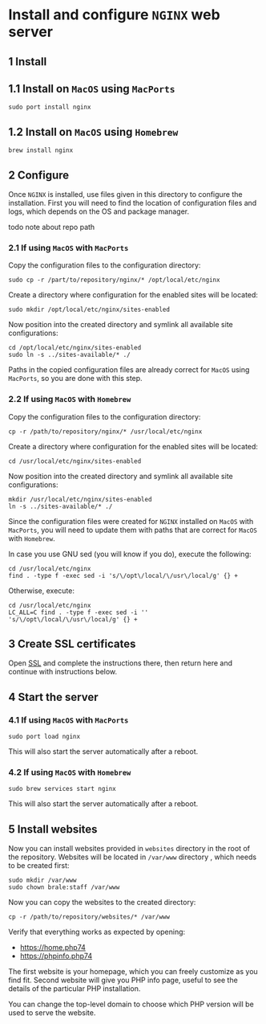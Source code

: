 # Install and configure `NGINX` web server

## 1 Install

## 1.1 Install on `MacOS` using `MacPorts`

```console
sudo port install nginx
```

## 1.2 Install on `MacOS` using `Homebrew`

```console
brew install nginx
```

## 2 Configure

Once `NGINX` is installed, use files given in this directory to configure the
installation. First you will need to find the location of configuration files
and logs, which depends on the OS and package manager.

todo note about repo path

### 2.1 If using `MacOS` with `MacPorts`

Copy the configuration files to the configuration directory:

```console
sudo cp -r /part/to/repository/nginx/* /opt/local/etc/nginx
```

Create a directory where configuration for the enabled sites will be located:

```console
sudo mkdir /opt/local/etc/nginx/sites-enabled
```

Now position into the created directory and symlink all available site
configurations:

```console
cd /opt/local/etc/nginx/sites-enabled
sudo ln -s ../sites-available/* ./
```

Paths in the copied configuration files are already correct for `MacOS` using
`MacPorts`, so you are done with this step.

### 2.2 If using `MacOS` with `Homebrew`

Copy the configuration files to the configuration directory:

```console
cp -r /path/to/repository/nginx/* /usr/local/etc/nginx
```

Create a directory where configuration for the enabled sites will be located:

```console
cd /usr/local/etc/nginx/sites-enabled
```

Now position into the created directory and symlink all available site
configurations:

```console
mkdir /usr/local/etc/nginx/sites-enabled
ln -s ../sites-available/* ./
```

Since the configuration files were created for `NGINX` installed on `MacOS` with
`MacPorts`, you will need to update them with paths that are correct for `MacOS`
with `Homebrew`.

In case you use GNU sed (you will know if you do), execute the following:

```console
cd /usr/local/etc/nginx
find . -type f -exec sed -i 's/\/opt\/local/\/usr\/local/g' {} +
```

Otherwise, execute:

```console
cd /usr/local/etc/nginx
LC_ALL=C find . -type f -exec sed -i '' 's/\/opt\/local/\/usr\/local/g' {} +
```

## 3 Create SSL certificates

Open [SSL](ssl) and complete the instructions there, then return here and
continue with instructions below.

## 4 Start the server

### 4.1 If using `MacOS` with `MacPorts`

```console
sudo port load nginx
```

This will also start the server automatically after a reboot.

### 4.2 If using `MacOS` with `Homebrew`

```console
sudo brew services start nginx
```

This will also start the server automatically after a reboot.

## 5 Install websites

Now you can install websites provided in `websites` directory in the root of the
repository. Websites will be located in `/var/www` directory , which needs to be
created first:

```console
sudo mkdir /var/www
sudo chown brale:staff /var/www
```

Now you can copy the websites to the created directory:

```console
cp -r /path/to/repository/websites/* /var/www
```

Verify that everything works as expected by opening:

- https://home.php74
- https://phpinfo.php74

The first website is your homepage, which you can freely customize as you find
fit. Second website will give you PHP info page, useful to see the details of
the particular PHP installation.

You can change the top-level domain to choose which PHP version will be used to
serve the website.
